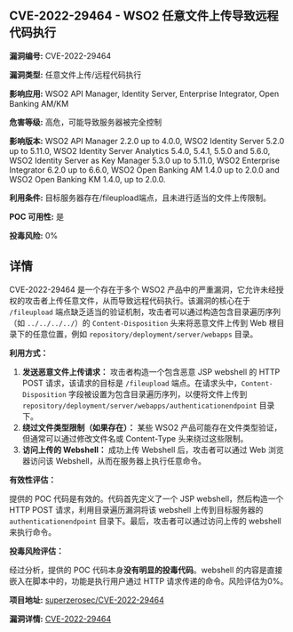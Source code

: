 ## CVE-2022-29464 - WSO2 任意文件上传导致远程代码执行

**漏洞编号:** CVE-2022-29464

**漏洞类型:** 任意文件上传/远程代码执行

**影响应用:** WSO2 API Manager, Identity Server, Enterprise Integrator, Open Banking AM/KM

**危害等级:** 高危，可能导致服务器被完全控制

**影响版本:** WSO2 API Manager 2.2.0 up to 4.0.0, WSO2 Identity Server 5.2.0 up to 5.11.0, WSO2 Identity Server Analytics 5.4.0, 5.4.1, 5.5.0 and 5.6.0, WSO2 Identity Server as Key Manager 5.3.0 up to 5.11.0, WSO2 Enterprise Integrator 6.2.0 up to 6.6.0, WSO2 Open Banking AM 1.4.0 up to 2.0.0 and WSO2 Open Banking KM 1.4.0, up to 2.0.0.

**利用条件:** 目标服务器存在/fileupload端点，且未进行适当的文件上传限制。

**POC 可用性:** 是

**投毒风险:** 0%

## 详情

CVE-2022-29464 是一个存在于多个 WSO2 产品中的严重漏洞，它允许未经授权的攻击者上传任意文件，从而导致远程代码执行。该漏洞的核心在于 `/fileupload` 端点缺乏适当的验证机制，攻击者可以通过构造包含目录遍历序列（如 `../../../../`）的 `Content-Disposition` 头来将恶意文件上传到 Web 根目录下的任意位置，例如 `repository/deployment/server/webapps` 目录。 

**利用方式：**

1.  **发送恶意文件上传请求：** 攻击者构造一个包含恶意 JSP webshell 的 HTTP POST 请求，该请求的目标是 `/fileupload` 端点。在请求头中，`Content-Disposition` 字段被设置为包含目录遍历序列，以便将文件上传到 `repository/deployment/server/webapps/authenticationendpoint` 目录下。
2.  **绕过文件类型限制（如果存在）：** 某些 WSO2 产品可能存在文件类型验证，但通常可以通过修改文件名或 Content-Type 头来绕过这些限制。
3.  **访问上传的 Webshell：** 成功上传 Webshell 后，攻击者可以通过 Web 浏览器访问该 Webshell，从而在服务器上执行任意命令。

**有效性评估：**

提供的 POC 代码是有效的。代码首先定义了一个 JSP webshell，然后构造一个 HTTP POST 请求，利用目录遍历漏洞将该 webshell 上传到目标服务器的 `authenticationendpoint` 目录下。最后，攻击者可以通过访问上传的 webshell 来执行命令。

**投毒风险评估：**

经过分析，提供的 POC 代码本身**没有明显的投毒代码**。webshell 的内容是直接嵌入在脚本中的，功能是执行用户通过 HTTP 请求传递的命令。风险评估为0%。


**项目地址:** [superzerosec/CVE-2022-29464](https://github.com/superzerosec/CVE-2022-29464)

**漏洞详情:** [CVE-2022-29464](https://nvd.nist.gov/vuln/detail/CVE-2022-29464)